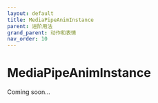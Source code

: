 ```yaml
---
layout: default
title: MediaPipeAnimInstance
parent: 进阶用法
grand_parent: 动作和表情
nav_order: 10
---
```


# MediaPipeAnimInstance

Coming soon...